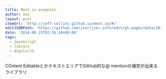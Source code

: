 ```yaml
---
title: Ment.io examples
author: azu
layout: post
itemUrl: 'http://jeff-collins.github.io/ment.io/#/'
editJSONPath: 'https://github.com/jser/jser.info/edit/gh-pages/data/2014/08/index.json'
date: '2014-08-23T02:36:10+00:00'
tags:
  - JavaScript
  - library
  - AngularJS
---
```

COntent EditableとかテキストエリアでGitHub的な@ mentionの補完が出来るライブラリ
